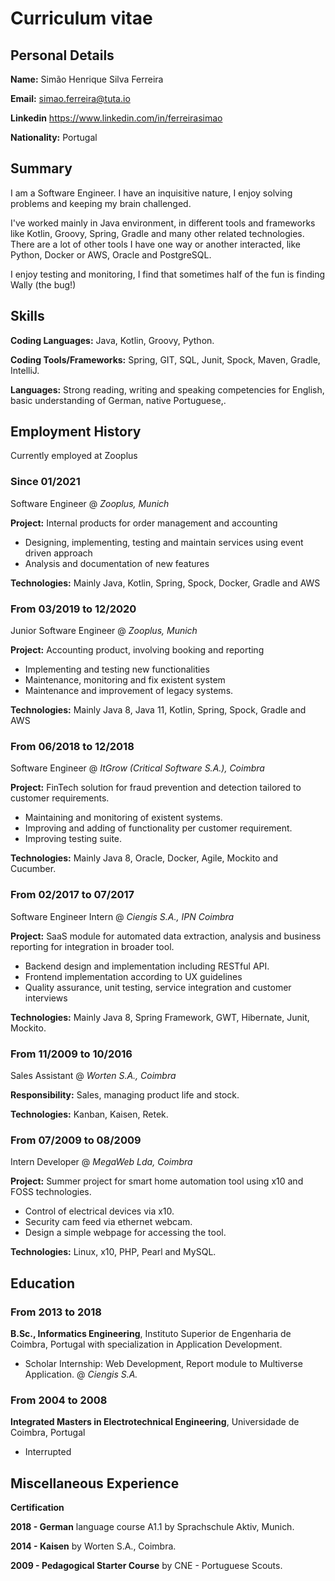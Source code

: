 # Curriculum vitae

## Personal Details

**Name:** Simão Henrique Silva Ferreira

**Email:** simao.ferreira@tuta.io

**Linkedin** https://www.linkedin.com/in/ferreirasimao

**Nationality:** Portugal

## Summary

I am a Software Engineer. I have an inquisitive nature, I enjoy solving problems and keeping my brain challenged.

I've worked mainly in Java environment, in different tools and frameworks like Kotlin, Groovy, Spring, Gradle
and many other related technologies. There are a lot of other tools I have one way or another interacted,
like Python, Docker or AWS, Oracle and PostgreSQL.

I enjoy testing and monitoring, I find that sometimes half of the fun is finding Wally (the bug!)

## Skills

**Coding Languages:** Java, Kotlin, Groovy, Python.

**Coding Tools/Frameworks:** Spring, GIT, SQL, Junit, Spock, Maven, Gradle, IntelliJ.

**Languages:** Strong reading, writing and speaking competencies for English, basic understanding of
German, native Portuguese,.

## Employment History

Currently employed at Zooplus

### Since 01/2021

Software Engineer @ _Zooplus, Munich_

**Project:** Internal products for order management and accounting

- Designing, implementing, testing and maintain services using event driven approach
- Analysis and documentation of new features

**Technologies:** Mainly Java, Kotlin, Spring, Spock, Docker, Gradle and AWS

### From 03/2019 to 12/2020

Junior Software Engineer @ _Zooplus, Munich_

**Project:** Accounting product, involving booking and reporting

- Implementing and testing new functionalities
- Maintenance, monitoring and fix existent system
- Maintenance and improvement of legacy systems.

**Technologies:** Mainly Java 8, Java 11, Kotlin, Spring, Spock, Gradle and AWS

### From 06/2018 to 12/2018

Software Engineer @ _ItGrow (Critical Software S.A.), Coimbra_

**Project:** FinTech solution for fraud prevention and detection tailored to customer requirements.

- Maintaining and monitoring of existent systems.
- Improving and adding of functionality per customer requirement.
- Improving testing suite.

**Technologies:** Mainly Java 8, Oracle, Docker, Agile, Mockito and Cucumber.

### From 02/2017 to 07/2017

Software Engineer Intern @ _Ciengis S.A., IPN Coimbra_

**Project:** SaaS module for automated data extraction, analysis and business reporting for integration in broader tool.

- Backend design and implementation including RESTful API.
- Frontend implementation according to UX guidelines
- Quality assurance, unit testing, service integration and customer interviews

**Technologies:** Mainly Java 8, Spring Framework, GWT, Hibernate, Junit, Mockito.

### From 11/2009 to 10/2016

Sales Assistant @ _Worten S.A., Coimbra_

**Responsibility:** Sales, managing product life and stock.

**Technologies:** Kanban, Kaisen, Retek.

### From 07/2009 to 08/2009

Intern Developer @ _MegaWeb Lda, Coimbra_

**Project:** Summer project for smart home automation tool using x10 and FOSS technologies.

- Control of electrical devices via x10.
- Security cam feed via ethernet webcam.
- Design a simple webpage for accessing the tool.

**Technologies:** Linux, x10, PHP, Pearl and MySQL.

## Education

### From 2013 to 2018

**B.Sc., Informatics Engineering**, Instituto Superior de Engenharia de Coimbra, Portugal with specialization in
Application Development.

- Scholar Internship: Web Development, Report module to Multiverse Application. @ _Ciengis S.A._

### From 2004 to 2008

**Integrated Masters in Electrotechnical Engineering**, Universidade de Coimbra, Portugal

- Interrupted

## Miscellaneous Experience

**Certification**

**2018 - German** language course A1.1 by Sprachschule Aktiv, Munich.

**2014 - Kaisen** by Worten S.A., Coimbra.

**2009 - Pedagogical Starter Course** by CNE - Portuguese Scouts.
